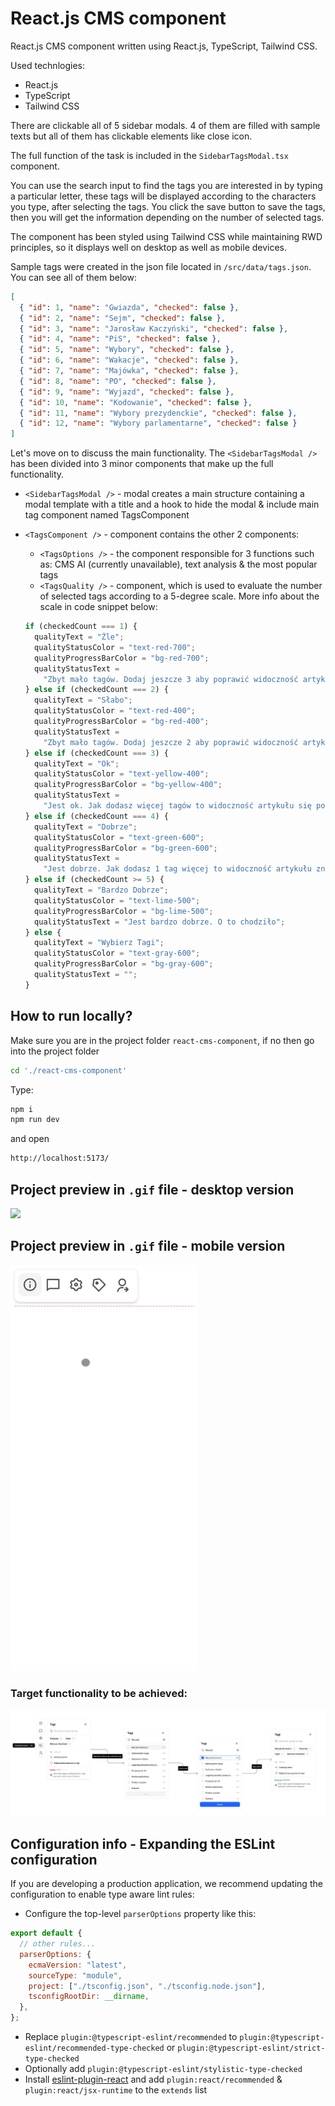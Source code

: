 # React.js CMS component

React.js CMS component written using React.js, TypeScript, Tailwind CSS.

Used technlogies:

- React.js
- TypeScript
- Tailwind CSS

There are clickable all of 5 sidebar modals. 4 of them are filled with sample texts but all of them has clickable elements like close icon.

The full function of the task is included in the `SidebarTagsModal.tsx` component.

You can use the search input to find the tags you are interested in by typing a particular letter, these tags will be displayed according to the characters you type, after selecting the tags. You click the save button to save the tags, then you will get the information depending on the number of selected tags.

The component has been styled using Tailwind CSS while maintaining RWD principles, so it displays well on desktop as well as mobile devices.

Sample tags were created in the json file located in `/src/data/tags.json`. You can see all of them below:

```json
[
  { "id": 1, "name": "Gwiazda", "checked": false },
  { "id": 2, "name": "Sejm", "checked": false },
  { "id": 3, "name": "Jarosław Kaczyński", "checked": false },
  { "id": 4, "name": "PiS", "checked": false },
  { "id": 5, "name": "Wybory", "checked": false },
  { "id": 6, "name": "Wakacje", "checked": false },
  { "id": 7, "name": "Majówka", "checked": false },
  { "id": 8, "name": "PO", "checked": false },
  { "id": 9, "name": "Wyjazd", "checked": false },
  { "id": 10, "name": "Kodowanie", "checked": false },
  { "id": 11, "name": "Wybory prezydenckie", "checked": false },
  { "id": 12, "name": "Wybory parlamentarne", "checked": false }
]
```

Let's move on to discuss the main functionality.
The `<SidebarTagsModal />` has been divided into 3 minor components that make up the full functionality.

- `<SidebarTagsModal />` - modal creates a main structure containing a modal template with a title and a hook to hide the modal & include main tag component named TagsComponent
- `<TagsComponent />` - component contains the other 2 components:

  - `<TagsOptions />` - the component responsible for 3 functions such as: CMS AI (currently unavailable), text analysis & the most popular tags
  - `<TagsQuality />` - component, which is used to evaluate the number of selected tags according to a 5-degree scale. More info about the scale in code snippet below:

  ```typescript
  if (checkedCount === 1) {
    qualityText = "Źle";
    qualityStatusColor = "text-red-700";
    qualityProgressBarColor = "bg-red-700";
    qualityStatusText =
      "Zbyt mało tagów. Dodaj jeszcze 3 aby poprawić widoczność artykułu";
  } else if (checkedCount === 2) {
    qualityText = "Słabo";
    qualityStatusColor = "text-red-400";
    qualityProgressBarColor = "bg-red-400";
    qualityStatusText =
      "Zbyt mało tagów. Dodaj jeszcze 2 aby poprawić widoczność artykułu";
  } else if (checkedCount === 3) {
    qualityText = "Ok";
    qualityStatusColor = "text-yellow-400";
    qualityProgressBarColor = "bg-yellow-400";
    qualityStatusText =
      "Jest ok. Jak dodasz więcej tagów to widoczność artykułu się poprawi";
  } else if (checkedCount === 4) {
    qualityText = "Dobrze";
    qualityStatusColor = "text-green-600";
    qualityProgressBarColor = "bg-green-600";
    qualityStatusText =
      "Jest dobrze. Jak dodasz 1 tag więcej to widoczność artykułu znacznie się poprawi";
  } else if (checkedCount >= 5) {
    qualityText = "Bardzo Dobrze";
    qualityStatusColor = "text-lime-500";
    qualityProgressBarColor = "bg-lime-500";
    qualityStatusText = "Jest bardzo dobrze. O to chodziło";
  } else {
    qualityText = "Wybierz Tagi";
    qualityStatusColor = "text-gray-600";
    qualityProgressBarColor = "bg-gray-600";
    qualityStatusText = "";
  }
  ```

## How to run locally?

Make sure you are in the project folder `react-cms-component`, if no then go into the project folder

```bash
cd './react-cms-component'
```

Type:

```bash
npm i
npm run dev
```

and open

```bash
http://localhost:5173/
```

## Project preview in `.gif` file - desktop version

<img src="./src/assets/gif/tags-component-desktop.gif">

## Project preview in `.gif` file - mobile version

<img src="./src/assets/gif/tags-component-mobile.gif" width="300">

### Target functionality to be achieved:

![screenshot](./src/assets/screenshots/component.jpg)

## Configuration info - Expanding the ESLint configuration

If you are developing a production application, we recommend updating the configuration to enable type aware lint rules:

- Configure the top-level `parserOptions` property like this:

```js
export default {
  // other rules...
  parserOptions: {
    ecmaVersion: "latest",
    sourceType: "module",
    project: ["./tsconfig.json", "./tsconfig.node.json"],
    tsconfigRootDir: __dirname,
  },
};
```

- Replace `plugin:@typescript-eslint/recommended` to `plugin:@typescript-eslint/recommended-type-checked` or `plugin:@typescript-eslint/strict-type-checked`
- Optionally add `plugin:@typescript-eslint/stylistic-type-checked`
- Install [eslint-plugin-react](https://github.com/jsx-eslint/eslint-plugin-react) and add `plugin:react/recommended` & `plugin:react/jsx-runtime` to the `extends` list
